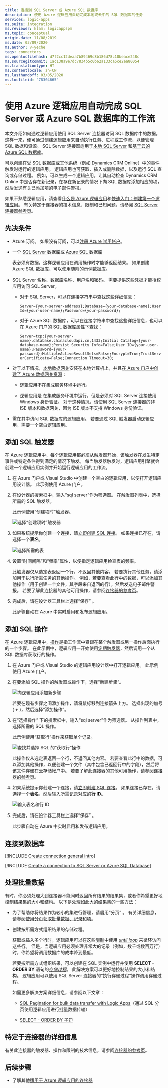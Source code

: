 ```yaml
---
title: 连接到 SQL Server 或 Azure SQL 数据库
description: 使用 Azure 逻辑应用自动完成本地或云中的 SQL 数据库的任务
services: logic-apps
ms.suite: integration
ms.reviewer: klam; logicappspm
ms.topic: conceptual
origin.date: 11/08/2019
ms.date: 03/09/2020
ms.author: v-yeche
tags: connectors
ms.openlocfilehash: d7f2cc12deaa7b89469d8b186d78c18beace248c
ms.sourcegitcommit: 1ac138a9e7dc7834b5c0b62a133ca5ce2ea80054
ms.translationtype: HT
ms.contentlocale: zh-CN
ms.lasthandoff: 03/05/2020
ms.locfileid: "78304665"
---
```

# <a name="automate-workflows-for-sql-server-or-azure-sql-database-by-using-azure-logic-apps"></a>使用 Azure 逻辑应用自动完成 SQL Server 或 Azure SQL 数据库的工作流

本文介绍如何通过逻辑应用使用 SQL Server 连接器访问 SQL 数据库中的数据。 这样一来，便可通过创建逻辑应用来自动执行任务、进程或工作流，以便管理 SQL 数据和资源。 SQL Server 连接器适用于[本地 SQL Server](https://docs.microsoft.com/sql/sql-server/sql-server-technical-documentation) 和[基于云的 Azure SQL 数据库](/sql-database/sql-database-technical-overview)。

可以创建在受 SQL 数据库或其他系统（例如 Dynamics CRM Online）中的事件触发时运行的逻辑应用。 逻辑应用也可获取、插入或删除数据，以及运行 SQL 查询或存储过程。 例如，可以生成一个逻辑应用，让其自动检查 Dynamics CRM Online 中是否存在新记录，在存在新记录的情况下向 SQL 数据库添加相应的项，然后发送有关已添加项的电子邮件警报。

如果不熟悉逻辑应用，请查看[什么是 Azure 逻辑应用](../logic-apps/logic-apps-overview.md)和[快速入门：创建第一个逻辑应用](../logic-apps/quickstart-create-first-logic-app-workflow.md)。 有关特定于连接器的技术信息、限制和已知问题，请参阅 [SQL Server 连接器参考页](https://docs.microsoft.com/connectors/sql/)。

## <a name="prerequisites"></a>先决条件

* Azure 订阅。 如果没有订阅，可以[注册 Azure 试用帐户](https://www.azure.cn/pricing/1rmb-trial/)。

* 一个 [SQL Server 数据库](https://docs.microsoft.com/sql/relational-databases/databases/create-a-database)或 [Azure SQL 数据库](../sql-database/sql-database-get-started-portal.md)

    表必须有数据，这样逻辑应用在调用操作时才能够返回结果。 如果创建 Azure SQL 数据库，可以使用随附的示例数据库。

* SQL Server 名称、数据库名称、用户名和密码。 需要提供这些凭据才能授权应用访问 SQL Server。

    * 对于 SQL Server，可以在连接字符串中查找这些详细信息：

        `Server={your-server-address};Database={your-database-name};User Id={your-user-name};Password={your-password};`

    * 对于 Azure SQL 数据库，可以在连接字符串中查找这些详细信息，也可以在 Azure 门户的 SQL 数据库属性下查找：

        `Server=tcp:{your-server-name}.database.chinacloudapi.cn,1433;Initial Catalog={your-database-name};Persist Security Info=False;User ID={your-user-name};Password={your-password};MultipleActiveResultSets=False;Encrypt=True;TrustServerCertificate=False;Connection Timeout=30;`

* 对于以下情况，[本地数据网关](../logic-apps/logic-apps-gateway-install.md)安装在本地计算机上，并且[在 Azure 门户中创建了 Azure 数据网关资源](../logic-apps/logic-apps-gateway-connection.md)：

    * 逻辑应用不在集成服务环境中运行。
        
        <!--Not Available on [integration service environment (ISE)](../logic-apps/connect-virtual-network-vnet-isolated-environment-overview.md)-->

    * 逻辑应用是  在集成服务环境中运行，但是必须对 SQL Server 连接使用 Windows 身份验证。 对于这种情况，请使用 SQL Server 连接器的非 ISE 版本和数据网关，因为 ISE 版本不支持 Windows 身份验证。

* 需在其中访问 SQL 数据库的逻辑应用。 若要通过 SQL 触发器启动逻辑应用，需要一个[空白逻辑应用](../logic-apps/quickstart-create-first-logic-app-workflow.md)。

<a name="add-sql-trigger"></a>

## <a name="add-a-sql-trigger"></a>添加 SQL 触发器

在 Azure 逻辑应用中，每个逻辑应用都必须从[触发器](../logic-apps/logic-apps-overview.md#logic-app-concepts)开始，该触发器在发生特定事件或特定条件得到满足的情况下触发。 每当触发器触发时，逻辑应用引擎就会创建一个逻辑应用实例并开始运行逻辑应用的工作流。

1. 在 Azure 门户或 Visual Studio 中创建一个空白的逻辑应用，以便打开逻辑应用设计器。 此示例使用 Azure 门户。

1. 在设计器的搜索框中，输入“sql server”作为筛选器。 在触发器列表中，选择所需的 SQL 触发器。

    此示例使用“创建项时”触发器。 

    ![选择“创建项时”触发器](./media/connectors-create-api-sqlazure/select-sql-server-trigger.png)

1. 如果系统提示你创建一个连接，请[立即创建 SQL 连接](#create-connection)。 如果连接已存在，请选择一个**表名**。

    ![选择所需的表](./media/connectors-create-api-sqlazure/azure-sql-database-table.png)

1. 设置“时间间隔”和“频率”属性，以便指定逻辑应用检查表的频率。  

    此触发器仅从选定表返回一个行，不返回其他内容。 若要执行其他任务，请添加用于执行所需任务的其他操作。 例如，若要查看此行中的数据，可以添加其他操作（用于创建一个文件，其字段来自返回的行），然后发送电子邮件警报。 若要了解此连接器的其他可用操作，请参阅[连接器的参考页](https://docs.microsoft.com/connectors/sql/)。

1. 完成后，请在设计器工具栏上选择“保存”  。

    此步骤自动在 Azure 中实时启用和发布逻辑应用。

<a name="add-sql-action"></a>

## <a name="add-a-sql-action"></a>添加 SQL 操作

在 Azure 逻辑应用中，[操作](../logic-apps/logic-apps-overview.md#logic-app-concepts)是指工作流中紧跟在某个触发器或另一操作后面执行的一个步骤。 在此示例中，逻辑应用一开始使用[定期触发器](../connectors/connectors-native-recurrence.md)，然后调用一个从 SQL 数据库获取行的操作。

1. 在 Azure 门户或 Visual Studio 的逻辑应用设计器中打开逻辑应用。 此示例使用 Azure 门户。

1. 在要添加 SQL 操作的触发器或操作下，选择“新建步骤”。 

    ![向逻辑应用添加新步骤](./media/connectors-create-api-sqlazure/select-new-step-logic-app.png)

    若要在现有步骤之间添加操作，请将鼠标移到连接箭头上方。 选择出现的加号 ( **+** )，然后选择“添加操作”。 

1. 在“选择操作”  下的搜索框中，输入“sql server”作为筛选器。 从操作列表中，选择所需的 SQL 操作。

    此示例使用“获取行”操作来获取单个记录。 

    ![查找并选择 SQL 的“获取行”操作](./media/connectors-create-api-sqlazure/find-select-sql-get-row-action.png)

    此操作仅从选定表返回一个行，不返回其他内容。 若要查看此行中的数据，可以添加其他操作，以便创建一个文件（其中包含已返回行中的字段），然后将该文件存储在云存储帐户中。 若要了解此连接器的其他可用操作，请参阅[连接器的参考页](https://docs.microsoft.com/connectors/sql/)。

1. 如果系统提示你创建一个连接，请[立即创建 SQL 连接](#create-connection)。 如果连接已存在，请选择一个**表名**，然后输入所需记录对应的**行 ID**。

    ![输入表名和行 ID](./media/connectors-create-api-sqlazure/specify-table-row-id-property-value.png)

1. 完成后，请在设计器工具栏上选择“保存”  。

    此步骤自动在 Azure 中实时启用和发布逻辑应用。

<a name="create-connection"></a>

## <a name="connect-to-your-database"></a>连接到数据库

[!INCLUDE [Create connection general intro](../../includes/connectors-create-connection-general-intro.md)]

[!INCLUDE [Create a connection to SQL Server or Azure SQL Database](../../includes/connectors-create-api-sqlazure.md)]

## <a name="handle-bulk-data"></a>处理批量数据

有时，你必须处理大到连接器不能同时返回所有结果的结果集，或者你希望更好地控制结果集的大小和结构。 以下是处理如此大的结果集的一些方法：

* 为了帮助你将结果作为较小的集进行管理，请启用“分页”  。 有关详细信息，请参阅[使用分页获取批量数据、记录和项](../logic-apps/logic-apps-exceed-default-page-size-with-pagination.md)。

* 创建按所需方式组织结果的存储过程。

    获取或插入多个行时，逻辑应用可以在这些[限制](../logic-apps/logic-apps-limits-and-config.md)中使用 [*until loop*](../logic-apps/logic-apps-control-flow-loops.md#until-loop) 来循环访问这些行。 但是，当逻辑应用必须处理非常大的记录（例如，数千或数百万行）时，你希望将调用数据库的成本降到最低。

    若要按所需方式组织结果，可以创建在 SQL 实例中运行并使用 **SELECT - ORDER BY** 语句的[*存储过程*](https://docs.microsoft.com/sql/relational-databases/stored-procedures/stored-procedures-database-engine)。 此解决方案可以更好地控制结果的大小和结构。 逻辑应用可以使用 SQL Server 连接器的“执行存储过程”操作调用存储过程。 

    如需更多解决方案详细信息，请参阅以下文章：

    * [SQL Pagination for bulk data transfer with Logic Apps](https://social.technet.microsoft.com/wiki/contents/articles/40060.sql-pagination-for-bulk-data-transfer-with-logic-apps.aspx)（通过 SQL 分页使用逻辑应用进行批量数据传输）

    * [SELECT - ORDER BY 子句](https://docs.microsoft.com/sql/t-sql/queries/select-order-by-clause-transact-sql)

## <a name="connector-specific-details"></a>特定于连接器的详细信息

有关此连接器的触发器、操作和限制的技术信息，请参阅[连接器的参考页](https://docs.microsoft.com/connectors/sql/)。

## <a name="next-steps"></a>后续步骤

* 了解其他[适用于 Azure 逻辑应用的连接器](../connectors/apis-list.md)

<!-- Update_Description: update meta properties, wording update, update link -->